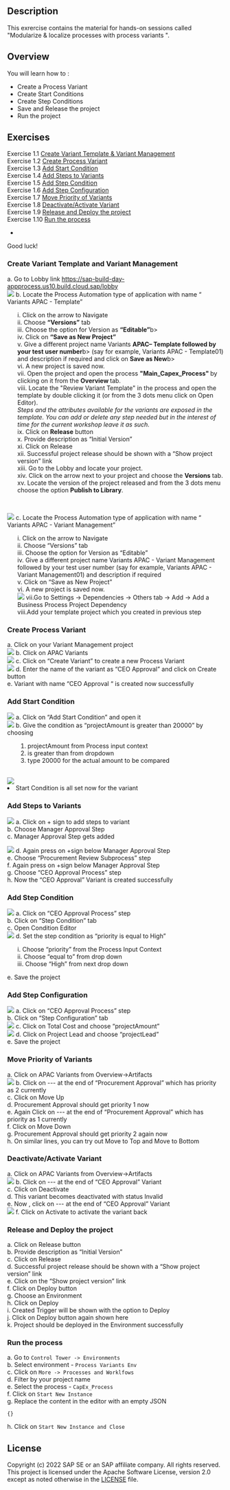 ## Description

This exrercise contains the material for hands-on sessions called  "Modularize & localize processes with process variants ".

## Overview

You will learn how to :
- Create a Process Variant
- Create Start Conditions
- Create Step Conditions
- Save and Release the project
- Run the project

## Exercises
Exercise 1.1 [Create Variant Template & Variant Management ](https://github.com/SAP-samples/process-automation-enablement/blob/main/Workshops/APAC-2025/exercises/process%20variants/readme.md#create-variant-template-and-variant-management) <br>
Exercise 1.2 [Create Process Variant ](https://github.com/SAP-samples/process-automation-enablement/blob/main/Workshops/APAC-2025/exercises/process%20variants/readme.md#create-process-variant) <br>
Exercise 1.3 [Add Start Condition ](https://github.com/SAP-samples/process-automation-enablement/blob/main/Workshops/APAC-2025/exercises/process%20variants/readme.md#add-start-condition) <br>
Exercise 1.4 [Add Steps to Variants ](https://github.com/SAP-samples/process-automation-enablement/blob/main/Workshops/APAC-2025/exercises/process%20variants/readme.md#add-steps-to-variants) <br>
Exercise 1.5 [Add Step Condition ](https://github.com/SAP-samples/process-automation-enablement/blob/main/Workshops/APAC-2025/exercises/process%20variants/readme.md#add-step-condition) <br>
Exercise 1.6 [Add Step Configuration](https://github.com/SAP-samples/process-automation-enablement/blob/main/Workshops/APAC-2025/exercises/process%20variants/readme.md#add-step-configuration) <br>
Exercise 1.7 [Move Priority of Variants](https://github.com/SAP-samples/process-automation-enablement/blob/main/Workshops/APAC-2025/exercises/process%20variants/readme.md#move-priority-of-variants) <br>
Exercise 1.8 [Deactivate/Activate Variant ](https://github.com/SAP-samples/process-automation-enablement/blob/main/Workshops/APAC-2025/exercises/process%20variants/readme.md#deactivateactivate-variant) <br>
Exercise 1.9 [Release and Deploy the project ](https://github.com/SAP-samples/process-automation-enablement/blob/main/Workshops/APAC-2025/exercises/process%20variants/readme.md#release-and-deploy-the-project) <br>
Exercise 1.10 [Run the process](https://github.com/SAP-samples/process-automation-enablement/blob/main/Workshops/APAC-2025/exercises/process%20variants/readme.md#run-the-process) <br>

-  
Good luck!
  
### Create Variant Template and Variant Management
a.	Go to Lobby link https://sap-build-day-appprocess.us10.build.cloud.sap/lobby <br>
![](images/PV_Variant_Template_Save_1.png)
b.	Locate the Process Automation type of application with name “
Variants APAC - Template” <br> 
<ul>
i.	Click on the arrow to Navigate <br>
ii.	Choose <b>“Versions”</b> tab <br>
iii.	Choose the option for Version as <b>“Editable”</b>b> <br>
iv.	Click on <b>“Save as New Project”</b> <br>
v.	Give a different project name Variants <b>APAC– Template followed by your test user number</b>b> (say for example, Variants APAC - Template01) and description if required and click on <b>Save as New</b>b> <br> 
vi.	A new project is saved now. <br>
vii. Open the project and open the process <b> "Main_Capex_Process" </b> by clicking on it from the <b>Overview </b> tab.<br>
viii. Locate the "Review Variant Template" in the process and open the template by double clicking it (or from the 3 dots menu click on Open Editor).<br>
<i>Steps and the attributes available for the variants are exposed in the template. You can add or delete any step needed but in the interest of time for the current workshop leave it as such. </i>  <br>
ix. Click on <b>Release</b> button <br>
x. Provide description as “Initial Version” <br>
xi. Click on Release <br>
xii. Successful project release should be shown with a “Show project version” link <br>
xiii. Go to the Lobby and locate your project.<br>
xiv. Click on the arrow next to your project and choose the <b>Versions</b> tab. <br>
xv. Locate the version of the project released and from the 3 dots menu choose the option <b>Publish to Library</b>. <br>
</ul><br>

![](images/PV_Variant_Mgmt_Template_Save_2.png)
c.	Locate the Process Automation type of application with name “
Variants APAC - Variant Management” <br> <ul>
i.	Click on the arrow to Navigate <br>
ii.	Choose “Versions” tab <br>
iii.	Choose the option for Version as “Editable” <br>
iv.	Give a different project name Variants APAC - Variant Management followed by your test user number (say for example, Variants APAC - Variant Management01) and description if required <br>
v.	Click on “Save as New Project” <br>
vi.	A new project is saved now. <br>
![](images/PV_Add_Dependency_19.png)
vii.Go to Settings -> Dependencies -> Others tab -> Add -> Add a Business Process Project Dependency <br>
viii.Add your template project which you created in previous step <br></ul>

### Create Process Variant 
a.	Click on your Variant Management project <br>
![](images/PV_APAC_Variants_3.png)
b.	Click on APAC Variants <br>
![](images/PV_Create__New_Variant_4.png)
c.	Click on “Create Variant” to create a new Process Variant <br>
![](images/PV_Create__CEO_Variant_5.png)
d.	Enter the name of the variant as “CEO Approval” and click on Create button <br>
e.	Variant with name “CEO Approval “ is created now successfully <br>

### Add Start Condition 
![](images/PV_Create_Start_Condition_6.png)
a.	Click on “Add Start Condition” and open it <br/>
![](images/PV_Create_Start_Condition_Fill_7.png)
b.	Give the condition as “projectAmount is greater than 20000” by choosing  <br><ul>
1.	projectAmount from Process input context <br>
2.	is greater than from dropdown <br>
3.	type 20000 for the actual amount to be compared <br></ul>              
![](images/PV_Add_Steps_Variant_8.png)
4.	Start Condition is all set now for the variant <br>

### Add Steps to Variants
![](images/PV_Choose_Steps_Variant_9.png)
a.	Click on + sign to add steps to variant <br>
b.	Choose Manager Approval Step <br>
c.	Manager Approval Step gets added <br>

![](images/PV_Chose_Proc_Step_10.png)
d.	Again press on +sign below Manager Approval Step <br>
e.	Choose “Procurement Review Subprocess” step <br>
f.	Again press on +sign below Manager Approval Step <br>
g.	Choose “CEO Approval Process” step <br>
h.	Now the “CEO Approval” Variant is created successfully <br>

### Add Step Condition 
![](images/PV_Step_Cond_11.png)
a.	Click on “CEO Approval Process” step <br>
b.	Click on “Step Condition” tab <br>
c.	Open Condition Editor <br>
![](images/PV_Step_Cond_apply_12.png)
d.	Set the step condition as “priority is equal to High” <br><ul>
i.	Choose “priority” from the Process Input Context <br>
ii.	Choose “equal to” from drop down <br>
iii.	Choose “High” from next drop down <br></ul>
e.	Save the project

### Add Step Configuration
![](images/PV_Step_Config_apply_13.png)
a.	Click on “CEO Approval Process” step <br>
b.	Click on “Step Configuration” tab <br>
![](images/PV_Step_Config_map_total_cost_14.png)
c.	Click on Total Cost and choose “projectAmount” <br>
![](images/PV_Step_Config_map_proj_lead_15.png)
d.	Click on Project Lead and choose “projectLead” <br>
e.	Save the project <br>

### Move Priority of Variants
a.	Click on APAC Variants  from Overview->Artifacts <br>
![](images/PV_Move_16.png)
b.	Click on --- at the end of “Procurement Approval” which has priority as 2 currently <br>
c.	Click on Move Up <br>
d.	Procurement Approval should get priority 1 now <br>
e.	Again Click on --- at the end of “Procurement Approval” which has priority as 1 currently <br>
f.	Click on Move Down<br>
g.	Procurement Approval should get priority 2 again now <br>
h.	On similar lines, you can try out Move to Top and Move to Bottom<br>

### Deactivate/Activate Variant
a.	Click on APAC Variants  from Overview->Artifacts <br>
![](images/PV_Deactivate_17.png)
b.	Click on --- at the end of “CEO Approval” Variant <br>
c.	Click on Deactivate <br>
d.	This variant becomes deactivated with status Invalid <br>
e.	Now , click on --- at the end of “CEO Approval” Variant <br>
![](images/PV_Activate_18.png)
f.	Click on Activate to activate the variant back <br>

### Release and Deploy the project 
a.	Click on Release button <br>
b.	Provide description as “Initial Version” <br>
c.	Click on Release <br>
d.	Successful project release should be shown with a “Show project version” link <br>
e.	Click on the “Show project version” link <br>
f.	Click on Deploy button <br>
g.	Choose an Environment <br>
h.	Click on Deploy <br>
i.	Created Trigger will be shown with the option to Deploy <br>
j.	Click on Deploy button again shown here <br>
k.	Project should be deployed in the Environment successfully <br>

### Run the process
a. Go to `Control Tower -> Environments` <br>
b. Select environment - `Process Variants Env` <br>
c. Click on `More -> Processes and Worklfows` <br>
d. Filter by your project name <br>
e. Select the process - `CapEx_Process` <br>
f. Click on `Start New Instance` <br>
g. Replace the content in the editor with an empty JSON <br>
```
{}
```
h. Click on `Start New Instance and Close`

## License
Copyright (c) 2022 SAP SE or an SAP affiliate company. All rights reserved. This project is licensed under the Apache Software License, version 2.0 except as noted otherwise in the [LICENSE](LICENSES/Apache-2.0.txt) file.

